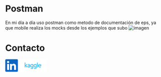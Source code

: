 # Postman
En mi día a día uso postman como metodo de documentación de eps, ya que mobile realiza los mocks desde los ejemplos que subo
![imagen](https://github.com/AndreaMendez09/superheroes-W2M/assets/47080611/406f84c7-106c-4d7b-aaf5-f285c188c635)

# Contacto

[<img src='https://github.com/AndreaMendez09/AndreaMendez/blob/main/In-Blue-Logo.png.original.png' alt='linkedin' height='40'>](https://www.linkedin.com/in/andrea-mendez-61302816a/)
[<img src='https://github.com/AndreaMendez09/AndreaMendez/blob/main/kaggle-transparent.svg' alt='kaggle' height='40'>](https://www.kaggle.com/andreamndezsanz/)


